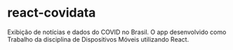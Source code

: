 # react-covidata
Exibição de notícias e dados do COVID no Brasil. O app desenvolvido como Trabalho da disciplina de Dispositivos Móveis utilizando React.
